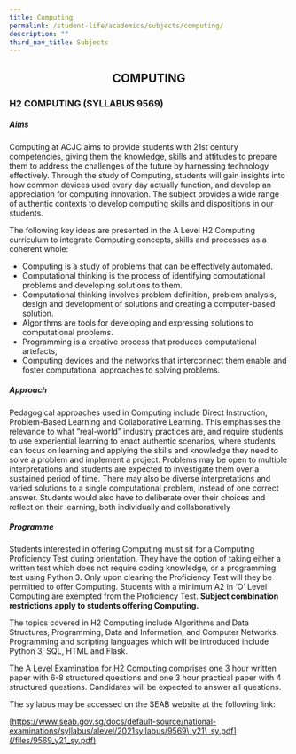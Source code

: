 ```yaml
---
title: Computing
permalink: /student-life/academics/subjects/computing/
description: ""
third_nav_title: Subjects
---
```

## <center> COMPUTING </center>

### H2 COMPUTING (SYLLABUS 9569)

##### Aims

Computing at ACJC aims to provide students with 21st century competencies, giving them the knowledge, skills and attitudes to prepare them to address the challenges of the future by harnessing technology effectively. Through the study of Computing, students will gain insights into how common devices used every day actually function, and develop an appreciation for computing innovation. The subject provides a wide range of authentic contexts to develop computing skills and dispositions in our students.

  

The following key ideas are presented in the A Level H2 Computing curriculum to integrate Computing concepts, skills and processes as a coherent whole:

  

*   Computing is a study of problems that can be effectively automated.
*   Computational thinking is the process of identifying computational problems and developing solutions to them.
*   Computational thinking involves problem definition, problem analysis, design and development of solutions and creating a computer-based solution.
*   Algorithms are tools for developing and expressing solutions to computational problems.
*   Programming is a creative process that produces computational artefacts,
*   Computing devices and the networks that interconnect them enable and foster computational approaches to solving problems.

##### Approach

Pedagogical approaches used in Computing include Direct Instruction, Problem-Based Learning and Collaborative Learning. This emphasises the relevance to what “real-world” industry practices are, and require students to use experiential learning to enact authentic scenarios, where students can focus on learning and applying the skills and knowledge they need to solve a problem and implement a project. Problems may be open to multiple interpretations and students are expected to investigate them over a sustained period of time. There may also be diverse interpretations and varied solutions to a single computational problem, instead of one correct answer. Students would also have to deliberate over their choices and reflect on their learning, both individually and collaboratively

##### Programme

  

Students interested in offering Computing must sit for a Computing Proficiency Test during orientation. They have the option of taking either a written test which does not require coding knowledge, or a programming test using Python 3. Only upon clearing the Proficiency Test will they be permitted to offer Computing. Students with a minimum A2 in ‘O’ Level Computing are exempted from the Proficiency Test.&nbsp;**Subject combination restrictions apply to students offering Computing.**

  

The topics covered in H2 Computing include Algorithms and Data Structures, Programming, Data and Information, and Computer Networks. Programming and scripting languages which will be introduced include Python 3, SQL, HTML and Flask.

  

The A Level Examination for H2 Computing comprises one 3 hour written paper with 6-8 structured questions and one 3 hour practical paper with 4 structured questions. Candidates will be expected to answer all questions.

  

The syllabus may be accessed on the SEAB website at the following link:


[https://www.seab.gov.sg/docs/default-source/national-examinations/syllabus/alevel/2021syllabus/9569\_y21\_sy.pdf](/files/9569_y21_sy.pdf)